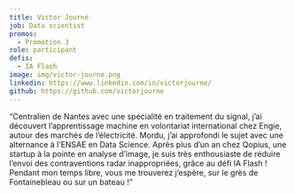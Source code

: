 ```yaml
---
title: Victor Journé
job: Data scientist
promos:
  - Promotion 3
role: participant
defis:
  - IA Flash
image: img/victor-journe.png
linkedin: https://www.linkedin.com/in/victorjourne/
github: https://github.com/victorjourne
---
```

“Centralien de Nantes avec une spécialité en traitement du signal, j’ai découvert l’apprentissage machine en volontariat international chez Engie, autour des marchés de l’électricité. Mordu, j’ai approfondi le sujet avec une alternance à l’ENSAE en Data Science. Après plus d’un an chez Qopius, une startup à la pointe en analyse d’image, je suis très enthousiaste de réduire l’envoi des contraventions radar inappropriées, grâce au défi IA Flash ! Pendant mon temps libre, vous me trouverez j’espère, sur le grès de Fontainebleau ou sur un bateau !”
